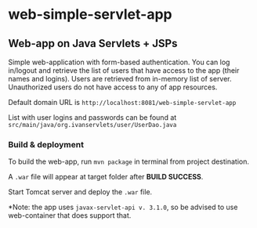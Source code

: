 # web-simple-servlet-app
## Web-app on Java Servlets + JSPs

Simple web-application with form-based authentication. You can log in/logout and retrieve the list of users that have access to the app (their names and logins).
Users are retrieved from in-memory list of server. Unauthorized users do not have access to any of app resources.

Default domain URL is ```http://localhost:8081/web-simple-servlet-app```

List with user logins and passwords can be found at ```src/main/java/org.ivanservlets/user/UserDao.java```

### Build & deployment
To build the web-app, run ```mvn package``` in terminal from project destination.

A ```.war``` file will appear at target folder after **BUILD SUCCESS**.

Start Tomcat server and deploy the ```.war``` file.

*Note: the app uses ```javax-servlet-api v. 3.1.0```, so be advised to use web-container that does support that.
